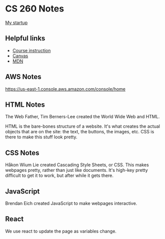# CS 260 Notes

[My startup](https://simon.cs260.click)

## Helpful links

- [Course instruction](https://github.com/webprogramming260)
- [Canvas](https://byu.instructure.com)
- [MDN](https://developer.mozilla.org)

## AWS Notes

https://us-east-1.console.aws.amazon.com/console/home

## HTML Notes

The Web Father, Tim Berners-Lee created the World Wide Web and HTML.

HTML is the bare-bones structure of a website. It's what creates the actual objects that are on the site: the text, the buttons, the images, etc. CSS is there to make this stuff look pretty.

## CSS Notes

Håkon Wium Lie created Cascading Style Sheets, or CSS. This makes webpages pretty, rather than just like documents. It's high-key pretty difficult to get it to work, but after while it gets there.

## JavaScript

Brendan Eich created JavaScript to make webpages interactive.

## React

We use react to update the page as variables change.
